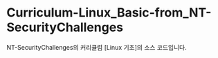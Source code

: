 # Curriculum-Linux_Basic-from_NT-SecurityChallenges
NT-SecurityChallenges의 커리큘럼 [Linux 기초]의 소스 코드입니다.
